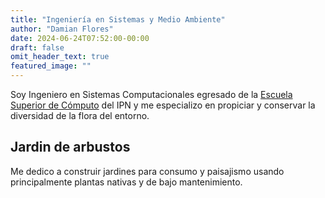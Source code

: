 ```yaml
---
title: "Ingeniería en Sistemas y Medio Ambiente"
author: "Damian Flores"
date: 2024-06-24T07:52:00-00:00
draft: false
omit_header_text: true
featured_image: ""
---
```


Soy Ingeniero en Sistemas Computacionales egresado de la [Escuela Superior de Cómputo](https://www.escom.ipn.mx) del IPN y me especializo en propiciar y conservar la diversidad de la flora del entorno.

## Jardin de arbustos

Me dedico a construir jardines para consumo y paisajismo usando principalmente plantas nativas y de bajo mantenimiento.